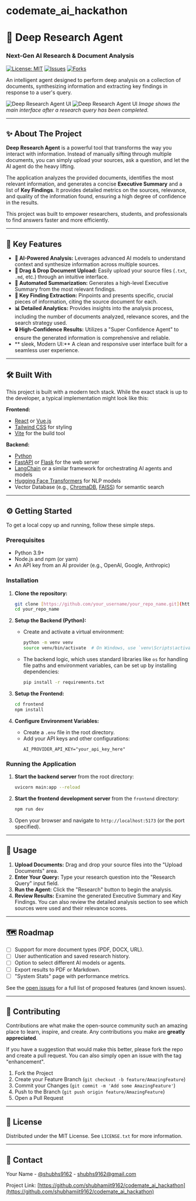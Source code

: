 # codemate_ai_hackathon

# 🚀 Deep Research Agent

### Next-Gen AI Research & Document Analysis

[![License: MIT](https://img.shields.io/badge/License-MIT-yellow.svg)](https://opensource.org/licenses/MIT)
[![Issues](https://img.shields.io/github/issues/your_username/your_repo_name)](https://github.com/shubhamiit9162/codemate_ai_hackathon/issues)
[![Forks](https://img.shields.io/github/forks/your_username/your_repo_name)](https://github.com/shubhamiit9162/codemate_ai_hackathon/fork)

An intelligent agent designed to perform deep analysis on a collection of documents, synthesizing information and extracting key findings in response to a user's query.

![Deep Research Agent UI](./assests/5.png)
![Deep Research Agent UI](./assests/6.png)
_Image shows the main interface after a research query has been completed._

---

## ✨ About The Project

**Deep Research Agent** is a powerful tool that transforms the way you interact with information. Instead of manually sifting through multiple documents, you can simply upload your sources, ask a question, and let the AI agent do the heavy lifting.

The application analyzes the provided documents, identifies the most relevant information, and generates a concise **Executive Summary** and a list of **Key Findings**. It provides detailed metrics on the sources, relevance, and quality of the information found, ensuring a high degree of confidence in the results.

This project was built to empower researchers, students, and professionals to find answers faster and more efficiently.

---

## 🎯 Key Features

- **🧠 AI-Powered Analysis:** Leverages advanced AI models to understand context and synthesize information across multiple sources.
- **📂 Drag & Drop Document Upload:** Easily upload your source files (`.txt`, `.md`, etc.) through an intuitive interface.
- **📝 Automated Summarization:** Generates a high-level Executive Summary from the most relevant findings.
- **🔑 Key Finding Extraction:** Pinpoints and presents specific, crucial pieces of information, citing the source document for each.
- **📊 Detailed Analytics:** Provides insights into the analysis process, including the number of documents analyzed, relevance scores, and the search strategy used.
- **🔒 High-Confidence Results:** Utilizes a "Super Confidence Agent" to ensure the generated information is comprehensive and reliable.
- ** sleek, Modern UI:** A clean and responsive user interface built for a seamless user experience.

---

## 🛠️ Built With

This project is built with a modern tech stack. While the exact stack is up to the developer, a typical implementation might look like this:

**Frontend:**

- [React](https://reactjs.org/) or [Vue.js](https://vuejs.org/)
- [Tailwind CSS](https://tailwindcss.com/) for styling
- [Vite](https://vitejs.dev/) for the build tool

**Backend:**

- [Python](https://www.python.org/)
- [FastAPI](https://fastapi.tiangolo.com/) or [Flask](https://flask.palletsprojects.com/) for the web server
- [LangChain](https://www.langchain.com/) or a similar framework for orchestrating AI agents and models
- [Hugging Face Transformers](https://huggingface.co/docs/transformers/index) for NLP models
- Vector Database (e.g., [ChromaDB](https://www.trychroma.com/), [FAISS](https://github.com/facebookresearch/faiss)) for semantic search

---

## ⚙️ Getting Started

To get a local copy up and running, follow these simple steps.

### Prerequisites

- Python 3.9+
- Node.js and npm (or yarn)
- An API key from an AI provider (e.g., OpenAI, Google, Anthropic)

### Installation

1.  **Clone the repository:**

    ```sh
    git clone [https://github.com/your_username/your_repo_name.git](https://github.com/your_username/your_repo_name.git)
    cd your_repo_name
    ```

2.  **Setup the Backend (Python):**

    - Create and activate a virtual environment:
      ```sh
      python -m venv venv
      source venv/bin/activate  # On Windows, use `venv\Scripts\activate`
      ```
    - The backend logic, which uses standard libraries like `os` for handling file paths and environment variables, can be set up by installing dependencies:
      ```sh
      pip install -r requirements.txt
      ```

3.  **Setup the Frontend:**

    ```sh
    cd frontend
    npm install
    ```

4.  **Configure Environment Variables:**
    - Create a `.env` file in the root directory.
    - Add your API keys and other configurations:
      ```
      AI_PROVIDER_API_KEY="your_api_key_here"
      ```

### Running the Application

1.  **Start the backend server** from the root directory:
    ```sh
    uvicorn main:app --reload
    ```
2.  **Start the frontend development server** from the `frontend` directory:
    ```sh
    npm run dev
    ```
3.  Open your browser and navigate to `http://localhost:5173` (or the port specified).

---

## 📖 Usage

1.  **Upload Documents:** Drag and drop your source files into the "Upload Documents" area.
2.  **Enter Your Query:** Type your research question into the "Research Query" input field.
3.  **Run the Agent:** Click the "Research" button to begin the analysis.
4.  **Review Results:** Examine the generated Executive Summary and Key Findings. You can also review the detailed analysis section to see which sources were used and their relevance scores.

---

## 🗺️ Roadmap

- [ ] Support for more document types (PDF, DOCX, URL).
- [ ] User authentication and saved research history.
- [ ] Option to select different AI models or agents.
- [ ] Export results to PDF or Markdown.
- [ ] "System Stats" page with performance metrics.

See the [open issues](https://github.com/your_username/your_repo_name/issues) for a full list of proposed features (and known issues).

---

## 🤝 Contributing

Contributions are what make the open-source community such an amazing place to learn, inspire, and create. Any contributions you make are **greatly appreciated**.

If you have a suggestion that would make this better, please fork the repo and create a pull request. You can also simply open an issue with the tag "enhancement".

1.  Fork the Project
2.  Create your Feature Branch (`git checkout -b feature/AmazingFeature`)
3.  Commit your Changes (`git commit -m 'Add some AmazingFeature'`)
4.  Push to the Branch (`git push origin feature/AmazingFeature`)
5.  Open a Pull Request

---

## 📜 License

Distributed under the MIT License. See `LICENSE.txt` for more information.

---

## 📧 Contact

Your Name - [@shubhs9162](https://twitter.com/your_twitter_handle) - shubhs9162@gmail.com

Project Link: [https://github.com/shubhamiit9162/codemate_ai_hackathon](https://github.com/shubhamiit9162/codemate_ai_hackathon)

